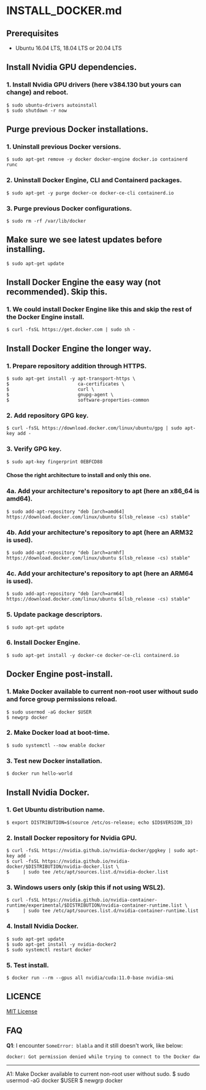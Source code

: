 # INSTALL_DOCKER.md

## Prerequisites
- Ubuntu 16.04 LTS, 18.04 LTS or 20.04 LTS

## Install Nvidia GPU dependencies.

### 1. Install Nvidia GPU drivers (here v384.130 but yours can change) and reboot.
    $ sudo ubuntu-drivers autoinstall
    $ sudo shutdown -r now

## Purge previous Docker installations.

### 1. Uninstall previous Docker versions.
    $ sudo apt-get remove -y docker docker-engine docker.io containerd runc

### 2. Uninstall Docker Engine, CLI and Containerd packages.
    $ sudo apt-get -y purge docker-ce docker-ce-cli containerd.io

### 3. Purge previous Docker configurations.
    $ sudo rm -rf /var/lib/docker

## Make sure we see latest updates before installing.
    $ sudo apt-get update

## Install Docker Engine the easy way (not recommended). Skip this.

### 1. We could install Docker Engine like this and skip the rest of the Docker Engine install.
    $ curl -fsSL https://get.docker.com | sudo sh -

## Install Docker Engine the longer way.

### 1. Prepare repository addition through HTTPS.
    $ sudo apt-get install -y apt-transport-https \
    $                         ca-certificates \
    $                         curl \
    $                         gnupg-agent \
    $                         software-properties-common

### 2. Add repository GPG key.
    $ curl -fsSL https://download.docker.com/linux/ubuntu/gpg | sudo apt-key add -

### 3. Verify GPG key.
    $ sudo apt-key fingerprint 0EBFCD88

#### Chose the right architecture to install and only this one.

### 4a. Add your architecture's repository to apt (here an x86_64 is amd64).
    $ sudo add-apt-repository "deb [arch=amd64] https://download.docker.com/linux/ubuntu $(lsb_release -cs) stable"

### 4b. Add your architecture's repository to apt (here an ARM32 is used).
    $ sudo add-apt-repository "deb [arch=armhf] https://download.docker.com/linux/ubuntu $(lsb_release -cs) stable"

### 4c. Add your architecture's repository to apt (here an ARM64 is used).
    $ sudo add-apt-repository "deb [arch=arm64] https://download.docker.com/linux/ubuntu $(lsb_release -cs) stable"

### 5. Update package descriptors.
    $ sudo apt-get update

### 6. Install Docker Engine.
    $ sudo apt-get install -y docker-ce docker-ce-cli containerd.io

## Docker Engine post-install.

### 1. Make Docker available to current non-root user without sudo and force group permissions reload.
    $ sudo usermod -aG docker $USER
    $ newgrp docker

### 2. Make Docker load at boot-time.
    $ sudo systemctl --now enable docker

### 3. Test new Docker installation.
    $ docker run hello-world

## Install Nvidia Docker.

### 1. Get Ubuntu distribution name.
    $ export DISTRIBUTION=$(source /etc/os-release; echo $ID$VERSION_ID)

### 2. Install Docker repository for Nvidia GPU.
    $ curl -fsSL https://nvidia.github.io/nvidia-docker/gpgkey | sudo apt-key add -
    $ curl -fsSL https://nvidia.github.io/nvidia-docker/$DISTRIBUTION/nvidia-docker.list \
    $     | sudo tee /etc/apt/sources.list.d/nvidia-docker.list

### 3. Windows users only (skip this if not using WSL2).
    $ curl -fsSL https://nvidia.github.io/nvidia-container-runtime/experimental/$DISTRIBUTION/nvidia-container-runtime.list \
    $     | sudo tee /etc/apt/sources.list.d/nvidia-container-runtime.list

### 4. Install Nvidia Docker.
    $ sudo apt-get update
    $ sudo apt-get install -y nvidia-docker2
    $ sudo systemctl restart docker

### 5. Test install.
    $ docker run --rm --gpus all nvidia/cuda:11.0-base nvidia-smi

## LICENCE
[MIT License](https://github.com/abstractguy/gym_gazebo_kinetic/blob/kinetic/LICENSE)

## FAQ

**Q1**: I encounter `SomeError: blabla` and it still doesn't work, like below:

```bash
docker: Got permission denied while trying to connect to the Docker daemon socket at unix:///var/run/docker.sock: Post http://%2Fvar%2Frun%2Fdocker.sock/v1.24/containers/create: dial unix /var/run/docker.sock: connect: permission denied.
```
***

A1: Make Docker available to current non-root user without sudo.
    $ sudo usermod -aG docker $USER
    $ newgrp docker
